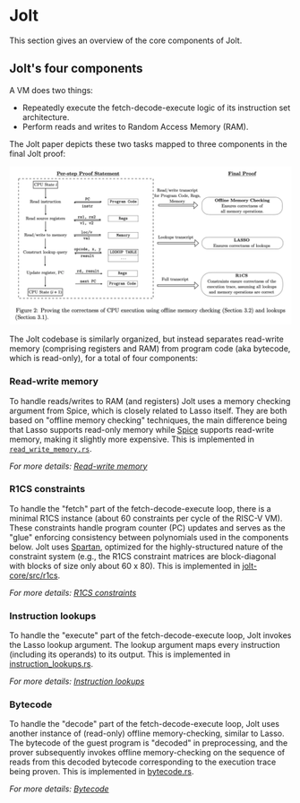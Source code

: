 # Jolt

This section gives an overview of the core components of Jolt.

## Jolt's four components

A VM does two things: 

- Repeatedly execute the fetch-decode-execute logic of its instruction set architecture.
- Perform reads and writes to Random Access Memory (RAM).

The Jolt paper depicts these two tasks mapped to three components in the final Jolt proof:

![Jolt Alpha](../imgs/figure2.png)

The Jolt codebase is similarly organized, but instead separates read-write memory (comprising registers and RAM) from program code (aka bytecode, which is read-only), for a total of four components:

### Read-write memory

To handle reads/writes to RAM (and registers) Jolt uses a memory checking argument from Spice, which is closely related to Lasso itself. They are both based on "offline memory checking" techniques, the main difference being that Lasso supports read-only memory while [Spice](https://eprint.iacr.org/2018/907.pdf) supports read-write memory, making it slightly more expensive. This is implemented in [`read_write_memory.rs`](../../../jolt-core/src/jolt/vm/read_write_memory.rs).

*For more details: [Read-write memory](./read_write_memory.md)*

### R1CS constraints

To handle the "fetch" part of the fetch-decode-execute loop, there is a minimal R1CS instance (about 60 constraints per cycle of the RISC-V VM). These constraints handle program counter (PC) updates and serves as the "glue" enforcing consistency between polynomials used in the components below. Jolt uses [Spartan](https://eprint.iacr.org/2019/550), optimized for the highly-structured nature of the constraint system (e.g., the R1CS constraint matrices are block-diagonal with blocks of size only about 60 x 80). This is implemented in [jolt-core/src/r1cs](../../../jolt-core/src/r1cs/). 

*For more details: [R1CS constraints](./r1cs_constraints.md)*

### Instruction lookups

To handle the "execute" part of the fetch-decode-execute loop, Jolt invokes the Lasso lookup argument. The lookup argument maps every instruction (including its operands) to its output. This is implemented in [instruction_lookups.rs](../../../jolt-core/src/jolt/vm/instruction_lookups.rs). 

*For more details: [Instruction lookups](./instruction_lookups.md)*

### Bytecode

To handle the "decode" part of the fetch-decode-execute loop, Jolt uses another instance of (read-only) offline memory-checking, similar to Lasso. The bytecode of the guest program is "decoded" in preprocessing, and the prover subsequently invokes offline memory-checking on the sequence of reads from this decoded bytecode corresponding to the execution trace being proven. This is implemented in [bytecode.rs](../../../jolt-core/src/jolt/vm/bytecode.rs).

*For more details: [Bytecode](./bytecode.md)*
